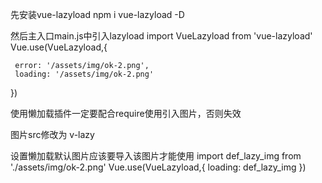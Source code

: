 先安装vue-lazyload
 npm i vue-lazyload -D

 然后主入口main.js中引入lazyload
 import VueLazyload from 'vue-lazyload'
 Vue.use(VueLazyload,{

     error: '/assets/img/ok-2.png',
     loading: '/assets/img/ok-2.png'
 })


使用懒加载插件一定要配合require使用引入图片，否则失效

 图片src修改为  v-lazy
 <img v-lazy="require('../assets/img/'+item.productImage)" >

 设置懒加载默认图片应该要导入该图片才能使用
 import def_lazy_img from './assets/img/ok-2.png'
 Vue.use(VueLazyload,{
     loading: def_lazy_img
 })